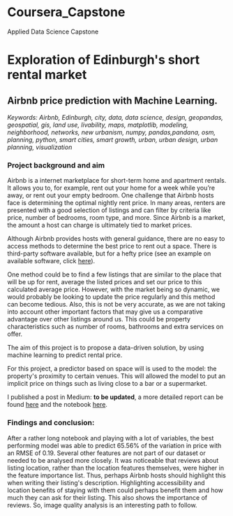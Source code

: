 # Coursera_Capstone
Applied Data Science Capstone

# Exploration of Edinburgh's short rental market 
## Airbnb price prediction with Machine Learning.

*Keywords: Airbnb, Edinburgh, city, data, data science, design, geopandas, geospatial, gis, land use, livability, maps, matplotlib, modeling, neighborhood, networks, new urbanism, numpy, pandas,pandana, osm, planning, python, smart cities, smart growth, urban, urban design, urban planning, visualization*

### Project background and aim

 Airbnb is a internet marketplace for short-term home and apartment rentals. It allows you to, for example, rent out your home for a week while you’re away, or rent out your empty bedroom. One challenge that Airbnb hosts face is determining the optimal nightly rent price. In many areas, renters are presented with a good selection of listings and can filter by criteria like price, number of bedrooms, room type, and more. Since Airbnb is a market, the amount a host can charge is ultimately tied to market prices.

Although Airbnb provides hosts with general guidance, there are no easy to access methods to determine the best price to rent out a space. There is third-party software available, but for a hefty price (see an example on available software, click [here](https://beyondpricing.com/)).

One method could be to find a few listings that are similar to the place that will be up for rent, average the listed prices and set our price to this calculated average price. However, with the market being so dynamic, we would probably be looking to update the price regularly and this method can become tedious. Also, this is not be very accurate, as we are not taking into account other important factors that may give us a comparative advantage over other listings around us. This could be property characteristics such as number of rooms, bathrooms and extra services on offer. 

The aim of this project is to propose a data-driven solution, by using machine learning to predict rental price.

For this project, a predictor based on space will is used to the model: the property's proximity to certain venues. This will allowed the model to put an implicit price on things such as living close to a bar or a supermarket.

I published a post in Medium: **to be updated**, a more detailed report can be found [here](https://gracecarrillo.github.io/Coursera_Capstone/#some_useful_references) and the notebook [here](https://nbviewer.jupyter.org/github/gracecarrillo/Coursera_Capstone/blob/master/Exploring_Edinburgh_Graciela_Carrillo.ipynb). 

### Findings and conclusion:

After a rather long notebook and playing with a lot of variables, the best performing model was able to predict 65.56% of the variation in price with an RMSE of 0.19. Several other features are not part of our dataset or needed to be analysed more closely. It was noticeable that reviews about listing location, rather than the location features themselves, were higher in the feature importance list. Thus, perhaps Airbnb hosts should highlight this when writing their listing's description. Highlighting accessibility and location benefits of staying with them could perhaps benefit them and how much they can ask for their listing. This also shows the importance of reviews. So, image quality analysis is an interesting path to follow.
